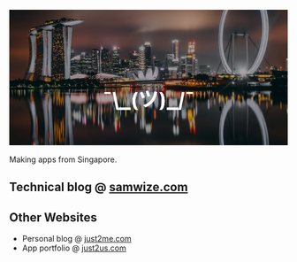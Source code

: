 [![](https://github.com/samwize/samwize/blob/master/singapore.jpg?raw=true)](https://just2me.com/about)

Making apps from Singapore.

## Technical blog @ [samwize.com](https://samwize.com)

<!-- BLOG-POST-LIST:START -->
<!-- BLOG-POST-LIST:END -->

## Other Websites

- Personal blog @ [just2me.com](https://just2me.com)
- App portfolio @ [just2us.com](https://just2us.com)

